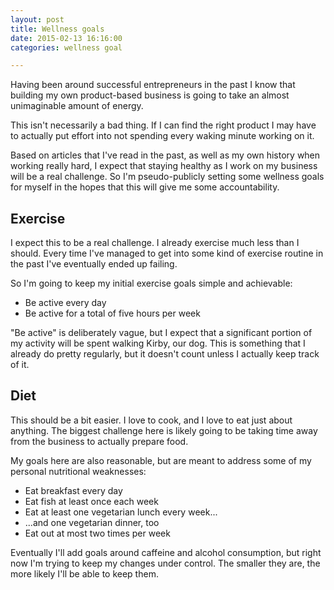 ```yaml
---
layout: post
title: Wellness goals
date: 2015-02-13 16:16:00
categories: wellness goal

---
```


Having been around successful entrepreneurs in the past I know that building my own product-based business is going to take an almost unimaginable amount of energy.

This isn't necessarily a bad thing. If I can find the right product I may have to actually put effort into not spending every waking minute working on it.

Based on articles that I've read in the past, as well as my own history when working really hard, I expect that staying healthy as I work on my business will be a real challenge. So I'm pseudo-publicly setting some wellness goals for myself in the hopes that this will give me some accountability.

## Exercise ##

I expect this to be a real challenge. I already exercise much less than I should. Every time I've managed to get into some kind of exercise routine in the past I've eventually ended up failing.

So I'm going to keep my initial exercise goals simple and achievable:

* Be active every day
* Be active for a total of five hours per week

"Be active" is deliberately vague, but I expect that a significant portion of my activity will be spent walking Kirby, our dog. This is something that I already do pretty regularly, but it doesn't count unless I actually keep track of it.

## Diet ##

This should be a bit easier. I love to cook, and I love to eat just about anything. The biggest challenge here is likely going to be taking time away from the business to actually prepare food.

My goals here are also reasonable, but are meant to address some of my personal nutritional weaknesses:

* Eat breakfast every day
* Eat fish at least once each week
* Eat at least one vegetarian lunch every week...
* ...and one vegetarian dinner, too
* Eat out at most two times per week

Eventually I'll add goals around caffeine and alcohol consumption, but right now I'm trying to keep my changes under control. The smaller they are, the more likely I'll be able to keep them.
